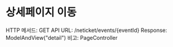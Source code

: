 # 상세페이지 이동

HTTP 메서드: GET
API URL: /neticket/events/{eventId}
Response: ModelAndView("detail")
비고: PageController